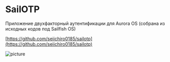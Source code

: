 SailOTP
===================

Приложение двухфакторный аутентификации для Aurora OS (собрана из исходных кодов под Sailfish OS)

[https://github.com/seiichiro0185/sailotp](https://github.com/seiichiro0185/sailotp)

![picture](../data/harbour-sailotp.png)